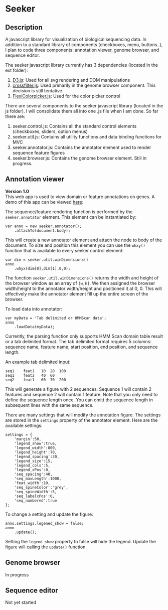 # Seeker #

## Description ##
A javascript library for visualization of biological sequencing data. In addition to a standard library of components (checkboxes, menu, buttons..), I plan to code three components: annotation viewer, genome browser, and sequence editor. 

The seeker javascript library currently has 3 dependencies (located in the ext folder):

1.	[D3.js](https://github.com/mbostock/d3): Used for all svg rendering and DOM manipulations
2.	[crossfilter.js](https://github.com/square/crossfilter): Used primarily in the genome browser component. This decision is still tentative.
3.	[FlexiColorpicker.js](https://github.com/DavidDurman/FlexiColorPicker): Used for the color picker control

There are several components to the seeker javascript library (located in the js folder). I will consolidate them all into one .js file when I am done. So far there are:

1.	seeker.control.js: Contains all the standard control elements (checkboxes, sliders, option menus)
2.	seeker.util.js: Contains all utility functions and data binding functions for MVC
3.	seeker.annotator.js: Contains the annotator element used to render sequence feature figures
4.	seeker.browser.js: Contains the genome browser element. Still in progress.


## Annotation viewer ##
**Version 1.0**  
This web app is used to view domain or feature annotations on genes. A demo of this app can be viewed [here](http://www.nextgenetics.net/tools/anno_view/annotator.html):  

The sequence/feature rendering function is performed by the `seeker.annotator` element. This element can be instantiated by:

    var anno = new seeker.annotator();
        .attachTo(document.body);

This will create a new annotator element and attach the node to body of the document. To size and position this element you can use the `whxy()` function that is available to every seeker control element:  

    var dim = seeker.util.winDimensions()
    anno
        .whyx(dim[0],dim[1],0,0);

The function `seeker.util.winDimensions()` returns the width and height of the browser window as an array of `[w,h]`. We then assigned the browser width/height to the annotator width/height and positioned it at 0, 0. This will effectively make the annotator element fill up the entire screen of the browser.

To load data into annotator:

    var myData = 'Tab delimited or HMMScan data';
    anno
        .loadData(myData);

Currently, the parsing function only supports HMM Scan domain table result or a tab delimited format. The tab delimited format requires 5 columns: sequence name, feature name, start position, end position, and sequence length. 

An example tab delimited input:

    seq1	feat1	10	20	100
    seq1	feat2	40	60
    seq2	feat1	60	70	200

This will generate a figure with 2 sequences. Sequence 1 will contain 2 features and sequence 2 will contain 1 feature. Note that you only need to define the sequence length once. You can omitt the sequence length in subsequent lines with the same sequence.

There are many settings that will modify the annotation figure. The settings are stored in the `settings` property of the annotator element. Here are the available settings:

    settings = {
		'margin':50,
		'legend_show':true,
		'legend_width':800,
		'legend_height':70,
		'legend_spacing':30,
		'legend_size':15,
		'legend_cols':5,
		'legend_xPos':0,
		'seq_spacing':40,
		'seq_maxLength':1000,
		'feat_width':10,
		'seq_spineColor':'grey',
		'seq_spineWidth':5,
		'seq_labelxPos':0,
		'seq_numbered':true
	}; 

To change a setting and update the figure:
	
	anno.settings.legened_show = false;
	anno
	    .update();

Setting the `legend_show` property to false will hide the legend. Update the figure will calling the `update()` function.

## Genome browser ##
In progress

## Sequence editor ##
Not yet started